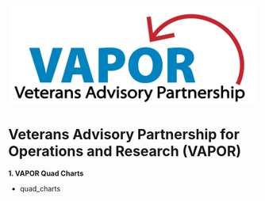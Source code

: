 <img src = "https://github.com/lzim/teampsd/blob/teampsd_style/vapor_logo/vapor_logo_sm.png"
     height = "200" width = "600">  

# Veterans Advisory Partnership for Operations and Research (VAPOR)

**1. VAPOR Quad Charts**

- quad_charts

